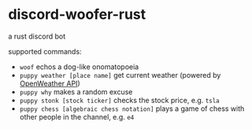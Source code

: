 # discord-woofer-rust

a rust discord bot

supported commands:

* `woof` echos a dog-like onomatopoeia
* `puppy weather [place name]` get current weather (powered by [OpenWeather API](https://openweathermap.org/api))
* `puppy why` makes a random excuse
* `puppy stonk [stock ticker]` checks the stock price, e.g. `tsla`
* `puppy chess [algebraic chess notation]` plays a game of chess with other people in the channel, e.g. `e4`
